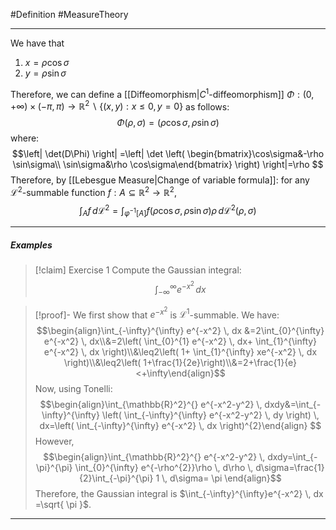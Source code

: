 #Definition #MeasureTheory 

---
We have that
1. $x=\rho \cos\sigma$
2. $y=\rho \sin \sigma$

Therefore, we can define a [[Diffeomorphism|$C^1$-diffeomorphism]] $\Phi:(0,+\infty)\times(-\pi,\pi)\to \mathbb{R}^2 \backslash\{ (x,y): x\leq 0,y=0 \}$ as follows: $$\Phi(\rho,\sigma)=(\rho \cos\sigma,\rho \sin\sigma)$$where: $$\left| \det(D\Phi) \right| =\left| \det \left( \begin{bmatrix}\cos\sigma&-\rho \sin\sigma\\ \sin\sigma&\rho \cos\sigma\end{bmatrix} \right)  \right|=\rho $$
Therefore, by [[Lebesgue Measure|Change of variable formula]]: for any $\mathcal{L}^2$-summable function $f:A\subseteq \mathbb{R}^2\to \mathbb{R}^2$, $$\int_{A}^{} f \, d\mathcal{L}^2=\int_{\varphi ^{-1}[A]}^{} f(\rho \cos\sigma,\rho \sin\sigma)\rho \, d\mathcal{L}^2(\rho,\sigma)  $$

---
##### Examples
> [!claim] Exercise 1
> Compute the Gaussian integral: $$\int_{-\infty}^{\infty}e^{-x^2}  \, dx $$

> [!proof]-
> We first show that $e^{-x^2}$ is $\mathcal{L}^1$-summable. We have: $$\begin{align}\int_{-\infty}^{\infty} e^{-x^2} \, dx &=2\int_{0}^{\infty} e^{-x^2} \, dx\\&=2\left( \int_{0}^{1} e^{-x^2} \, dx+ \int_{1}^{\infty} e^{-x^2} \, dx \right)\\&\leq2\left( 1+ \int_{1}^{\infty} xe^{-x^2} \, dx \right)\\&\leq2\left( 1+\frac{1}{2e}\right)\\&=2+\frac{1}{e}<+\infty\end{align}$$Now, using Tonelli: $$\begin{align}\int_{\mathbb{R}^2}^{} e^{-x^2-y^2} \, dxdy&=\int_{-\infty}^{\infty} \left( \int_{-\infty}^{\infty} e^{-x^2-y^2} \, dy  \right)  \, dx=\left( \int_{-\infty}^{\infty} e^{-x^2} \, dx  \right)^{2}\end{align} $$However, $$\begin{align}\int_{\mathbb{R}^2}^{} e^{-x^2-y^2} \, dxdy=\int_{-\pi}^{\pi} \int_{0}^{\infty} e^{-\rho^{2}}\rho \, d\rho  \, d\sigma=\frac{1}{2}\int_{-\pi}^{\pi} 1 \, d\sigma= \pi \end{align}$$Therefore, the Gaussian integral is $\int_{-\infty}^{\infty}e^{-x^2}  \, dx =\sqrt{ \pi }$.
---